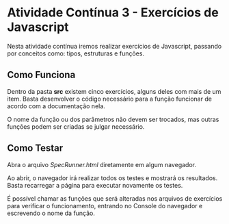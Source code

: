 #  Atividade Contínua 3 - Exercícios de Javascript

Nesta atividade contínua iremos realizar exercícios de Javascript, passando por conceitos como: tipos, estruturas e funções.

## Como Funciona

Dentro da pasta **src** existem cinco exercícios, alguns deles com mais de um item. Basta desenvolver o código necessário para a função funcionar de acordo com a documentação nela.

O nome da função ou dos parâmetros não devem ser trocados, mas outras funções podem ser criadas se julgar necessário.

## Como Testar

Abra o arquivo _SpecRunner.html_ diretamente em algum navegador.

Ao abrir, o navegador irá realizar todos os testes e mostrará os resultados. Basta recarregar a página para executar novamente os testes.

É possível chamar as funções que será alteradas nos arquivos de exercícios para verificar o funcionamento, entrando no Console do navegador e escrevendo o nome da função.
